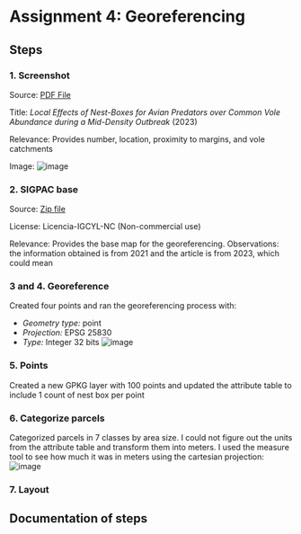 # Assignment 4: Georeferencing 

## Steps 
### 1. Screenshot 
Source: [PDF File](https://digital.csic.es/bitstream/10261/353571/1/localoutbreak.pdf) 

Title: _Local Effects of Nest-Boxes for Avian Predators over Common Vole Abundance during a Mid-Density Outbreak_ (2023)

Relevance: Provides number, location, proximity to margins, and vole catchments

Image: ![image](https://github.com/user-attachments/assets/7c5c64fb-9fd0-480b-9407-86a0fed1b057)

### 2. SIGPAC base
Source: [Zip file](https://ftp.itacyl.es/cartografia/05_SIGPAC/2021_ETRS89/Parcelario_SIGPAC_CyL_Municipios/47_Valladolid/) 

License: Licencia-IGCYL-NC (Non-commercial use) 

Relevance: Provides the base map for the georeferencing. Observations: the information obtained is from 2021 and the article is from 2023, which could mean 

### 3 and 4. Georeference 
Created four points and ran the georeferencing process with: 
- *Geometry type:* point
- *Projection:* EPSG 25830
- *Type:* Integer 32 bits
![image](https://github.com/user-attachments/assets/77a96e95-206f-43e1-acf2-ff947456fac3)

### 5. Points 
Created a new GPKG layer with 100 points and updated the attribute table to include 1 count of nest box per point
### 6. Categorize parcels
Categorized parcels in 7 classes by area size. I could not figure out the units from the attribute table and transform them into meters. I used the measure tool to see how much it was in meters using the cartesian projection: 
![image](https://github.com/user-attachments/assets/061a514f-d0d8-452e-9db1-be4da53255f5)

### 7. Layout 
## Documentation of steps 
